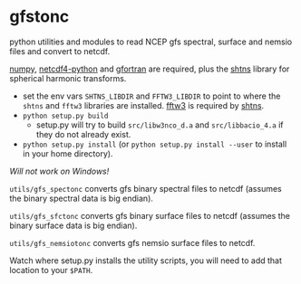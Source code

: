 # gfstonc
python utilities and modules to read NCEP gfs spectral, surface and nemsio files and convert to netcdf.

[numpy](http://numpy.org), [netcdf4-python](https://github.com/Unidata/netcdf4-python) and
[gfortran](https://gcc.gnu.org/wiki/GFortran) are required, 
plus the [shtns](https://bitbucket.org/nschaeff/shtns) library for spherical harmonic transforms.

* set the env vars `SHTNS_LIBDIR` and `FFTW3_LIBDIR` to point to where the `shtns` and `fftw3` 
libraries are installed.  [fftw3](http://www.fftw.org) is required by [shtns](https://bitbucket.org/nschaeff/shtns).
* `python setup.py build`
   - setup.py will try to build `src/libw3nco_d.a`  and `src/libbacio_4.a` if they do not
already exist. 
* `python setup.py install` (or `python setup.py install --user` to install in your 
home directory).

*Will not work on Windows!*

`utils/gfs_spectonc` converts gfs binary spectral files to netcdf (assumes the binary spectral data is big endian).

`utils/gfs_sfctonc` converts gfs binary surface files to netcdf (assumes the binary surface data is big endian).

`utils/gfs_nemsiotonc` converts gfs nemsio surface files to netcdf.

Watch where setup.py installs the utility scripts, you will need to add that location to your `$PATH`.
